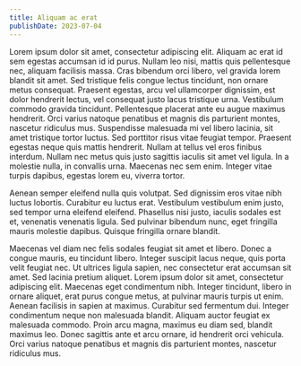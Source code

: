 ```yaml
---
title: Aliquam ac erat
publishDate: 2023-07-04
---
```


Lorem ipsum dolor sit amet, consectetur adipiscing elit. Aliquam ac erat id sem egestas accumsan id id purus. Nullam leo nisi, mattis quis pellentesque nec, aliquam facilisis massa. Cras bibendum orci libero, vel gravida lorem blandit sit amet. Sed tristique felis congue lectus tincidunt, non ornare metus consequat. Praesent egestas, arcu vel ullamcorper dignissim, est dolor hendrerit lectus, vel consequat justo lacus tristique urna. Vestibulum commodo gravida tincidunt. Pellentesque placerat ante eu augue maximus hendrerit. Orci varius natoque penatibus et magnis dis parturient montes, nascetur ridiculus mus. Suspendisse malesuada mi vel libero lacinia, sit amet tristique tortor luctus. Sed porttitor risus vitae feugiat tempor. Praesent egestas neque quis mattis hendrerit. Nullam at tellus vel eros finibus interdum. Nullam nec metus quis justo sagittis iaculis sit amet vel ligula. In a molestie nulla, in convallis urna. Maecenas nec sem enim. Integer vitae turpis dapibus, egestas lorem eu, viverra tortor.

Aenean semper eleifend nulla quis volutpat. Sed dignissim eros vitae nibh luctus lobortis. Curabitur eu luctus erat. Vestibulum vestibulum enim justo, sed tempor urna eleifend eleifend. Phasellus nisi justo, iaculis sodales est et, venenatis venenatis ligula. Sed pulvinar bibendum nunc, eget fringilla mauris molestie dapibus. Quisque fringilla ornare blandit.

Maecenas vel diam nec felis sodales feugiat sit amet et libero. Donec a congue mauris, eu tincidunt libero. Integer suscipit lacus neque, quis porta velit feugiat nec. Ut ultrices ligula sapien, nec consectetur erat accumsan sit amet. Sed lacinia pretium aliquet. Lorem ipsum dolor sit amet, consectetur adipiscing elit. Maecenas eget condimentum nibh. Integer tincidunt, libero in ornare aliquet, erat purus congue metus, at pulvinar mauris turpis ut enim. Aenean facilisis in sapien at maximus. Curabitur sed fermentum dui. Integer condimentum neque non malesuada blandit. Aliquam auctor feugiat ex malesuada commodo. Proin arcu magna, maximus eu diam sed, blandit maximus leo. Donec sagittis ante et arcu ornare, id hendrerit orci vehicula. Orci varius natoque penatibus et magnis dis parturient montes, nascetur ridiculus mus.
